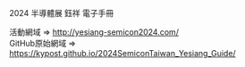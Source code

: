 2024 半導體展 鈺祥 電子手冊  

活動網域 => http://yesiang-semicon2024.com/  
GitHub原始網域 => https://kypost.github.io/2024SemiconTaiwan_Yesiang_Guide/
